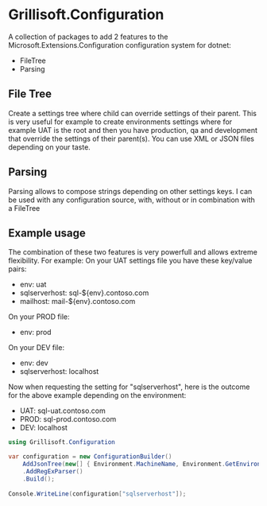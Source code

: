 # Grillisoft.Configuration

A collection of packages to add 2 features to the Microsoft.Extensions.Configuration configuration system for dotnet:
- FileTree
- Parsing

## File Tree
Create a settings tree where child can override settings of their parent. This is very useful for example to create environments settings where for example UAT is the root and then you have production, qa and development that override the settings of their parent(s). You can use XML or JSON files depending on your taste.

## Parsing
Parsing allows to compose strings depending on other settings keys. I can be used with any configuration source, with, without or in combination with a FileTree

## Example usage
The combination of these two features is very powerfull and allows extreme flexibility.
For example:
On your UAT settings file you have these key/value pairs:
- env: uat
- sqlserverhost: sql-${env}.contoso.com
- mailhost: mail-${env}.contoso.com

On your PROD file:
- env: prod

On your DEV file:
- env: dev
- sqlserverhost: localhost

Now when requesting the setting for "sqlserverhost", here is the outcome for the above example depending on the environment:
- UAT: sql-uat.contoso.com
- PROD: sql-prod.contoso.com
- DEV: localhost

```csharp
using Grillisoft.Configuration

var configuration = new ConfigurationBuilder()
    AddJsonTree(new[] { Environment.MachineName, Environment.GetEnvironmentVariable("ENVIRONMENT") })
    .AddRegExParser()
    .Build();
    
Console.WriteLine(configuration["sqlserverhost"]);
```
